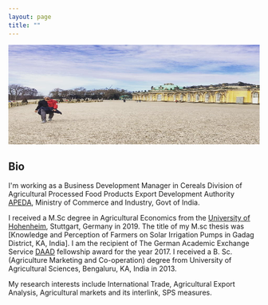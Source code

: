 ```yaml
---
layout: page
title: ""
---
```

<p align="center">
  <img width="720" height="200" src="IMG_20200409_010555_376.jpg">
</p>

## Bio ##

  I'm working as a Business Development Manager in Cereals Division of Agricultural Processed Food Products Export Development Authority [APEDA](https://apeda.gov.in/apedawebsite), Ministry of Commerce and Industry, Govt of India. 

   I received a M.Sc degree in Agricultural Economics from the [University of Hohenheim](https://www.uni-hohenheim.de/en/agricultural-economics-masters#:~:text=Agricultural%20research%20at%20the%20University,bio%2Dbased%20value%2Dcreation%20networks), Stuttgart, Germany in 2019. The title of my M.sc thesis was [Knowledge and Perception of Farmers on Solar Irrigation Pumps in Gadag District, KA, India]. I am the recipient of The German Academic Exchange Service [DAAD](https://www.uni-hohenheim.de/en/agecon-scholarships) fellowship award for the year 2017. I received a B. Sc. (Agriculture Marketing and Co-operation) degree from University of Agricultural Sciences, Bengaluru, KA, India in 2013. 
   
  My research interests include  International Trade, Agricultural Export Analysis, Agricultural markets and its interlink, SPS measures. 























